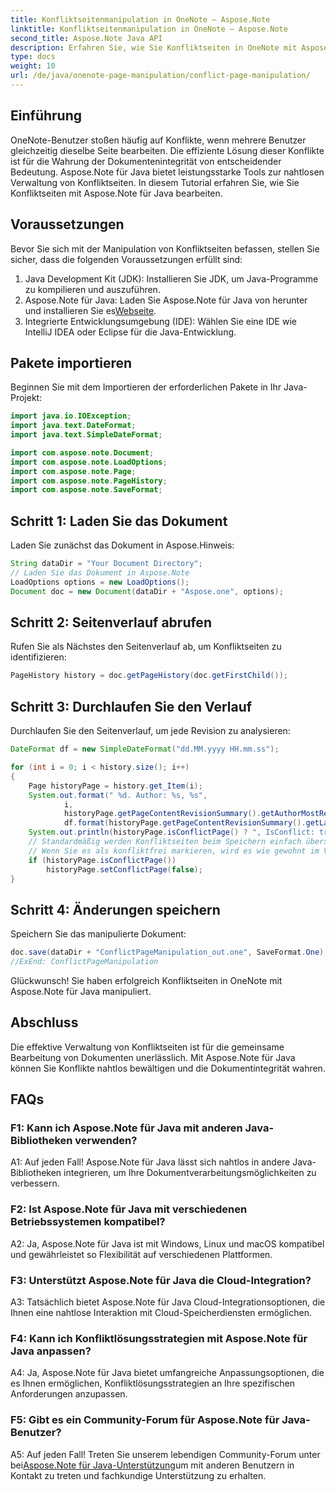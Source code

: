```yaml
---
title: Konfliktseitenmanipulation in OneNote – Aspose.Note
linktitle: Konfliktseitenmanipulation in OneNote – Aspose.Note
second_title: Aspose.Note Java API
description: Erfahren Sie, wie Sie Konfliktseiten in OneNote mit Aspose.Note für Java effizient verwalten. Lösen Sie Konflikte nahtlos mit der Schritt-für-Schritt-Anleitung.
type: docs
weight: 10
url: /de/java/onenote-page-manipulation/conflict-page-manipulation/
---
```

## Einführung

OneNote-Benutzer stoßen häufig auf Konflikte, wenn mehrere Benutzer gleichzeitig dieselbe Seite bearbeiten. Die effiziente Lösung dieser Konflikte ist für die Wahrung der Dokumentenintegrität von entscheidender Bedeutung. Aspose.Note für Java bietet leistungsstarke Tools zur nahtlosen Verwaltung von Konfliktseiten. In diesem Tutorial erfahren Sie, wie Sie Konfliktseiten mit Aspose.Note für Java bearbeiten.

## Voraussetzungen

Bevor Sie sich mit der Manipulation von Konfliktseiten befassen, stellen Sie sicher, dass die folgenden Voraussetzungen erfüllt sind:

1. Java Development Kit (JDK): Installieren Sie JDK, um Java-Programme zu kompilieren und auszuführen.
2. Aspose.Note für Java: Laden Sie Aspose.Note für Java von herunter und installieren Sie es[Webseite](https://releases.aspose.com/note/java/).
3. Integrierte Entwicklungsumgebung (IDE): Wählen Sie eine IDE wie IntelliJ IDEA oder Eclipse für die Java-Entwicklung.

## Pakete importieren

Beginnen Sie mit dem Importieren der erforderlichen Pakete in Ihr Java-Projekt:

```java
import java.io.IOException;
import java.text.DateFormat;
import java.text.SimpleDateFormat;

import com.aspose.note.Document;
import com.aspose.note.LoadOptions;
import com.aspose.note.Page;
import com.aspose.note.PageHistory;
import com.aspose.note.SaveFormat;

```

## Schritt 1: Laden Sie das Dokument

Laden Sie zunächst das Dokument in Aspose.Hinweis:

```java
String dataDir = "Your Document Directory";
// Laden Sie das Dokument in Aspose.Note
LoadOptions options = new LoadOptions();
Document doc = new Document(dataDir + "Aspose.one", options);
```

## Schritt 2: Seitenverlauf abrufen

Rufen Sie als Nächstes den Seitenverlauf ab, um Konfliktseiten zu identifizieren:

```java
PageHistory history = doc.getPageHistory(doc.getFirstChild());
```

## Schritt 3: Durchlaufen Sie den Verlauf

Durchlaufen Sie den Seitenverlauf, um jede Revision zu analysieren:

```java
DateFormat df = new SimpleDateFormat("dd.MM.yyyy HH.mm.ss");

for (int i = 0; i < history.size(); i++)
{
    Page historyPage = history.get_Item(i);
    System.out.format(" %d. Author: %s, %s",
            i,
            historyPage.getPageContentRevisionSummary().getAuthorMostRecent(),
            df.format(historyPage.getPageContentRevisionSummary().getLastModifiedTime()));
    System.out.println(historyPage.isConflictPage() ? ", IsConflict: true" : "");
    // Standardmäßig werden Konfliktseiten beim Speichern einfach übersprungen.
    // Wenn Sie es als konfliktfrei markieren, wird es wie gewohnt im Verlauf gespeichert.
    if (historyPage.isConflictPage())
        historyPage.setConflictPage(false);
}
```

## Schritt 4: Änderungen speichern

Speichern Sie das manipulierte Dokument:

```java
doc.save(dataDir + "ConflictPageManipulation_out.one", SaveFormat.One);
//ExEnd: ConflictPageManipulation
```

Glückwunsch! Sie haben erfolgreich Konfliktseiten in OneNote mit Aspose.Note für Java manipuliert.

## Abschluss

Die effektive Verwaltung von Konfliktseiten ist für die gemeinsame Bearbeitung von Dokumenten unerlässlich. Mit Aspose.Note für Java können Sie Konflikte nahtlos bewältigen und die Dokumentintegrität wahren.

## FAQs

### F1: Kann ich Aspose.Note für Java mit anderen Java-Bibliotheken verwenden?

A1: Auf jeden Fall! Aspose.Note für Java lässt sich nahtlos in andere Java-Bibliotheken integrieren, um Ihre Dokumentverarbeitungsmöglichkeiten zu verbessern.

### F2: Ist Aspose.Note für Java mit verschiedenen Betriebssystemen kompatibel?

A2: Ja, Aspose.Note für Java ist mit Windows, Linux und macOS kompatibel und gewährleistet so Flexibilität auf verschiedenen Plattformen.

### F3: Unterstützt Aspose.Note für Java die Cloud-Integration?

A3: Tatsächlich bietet Aspose.Note für Java Cloud-Integrationsoptionen, die Ihnen eine nahtlose Interaktion mit Cloud-Speicherdiensten ermöglichen.

### F4: Kann ich Konfliktlösungsstrategien mit Aspose.Note für Java anpassen?

A4: Ja, Aspose.Note für Java bietet umfangreiche Anpassungsoptionen, die es Ihnen ermöglichen, Konfliktlösungsstrategien an Ihre spezifischen Anforderungen anzupassen.

### F5: Gibt es ein Community-Forum für Aspose.Note für Java-Benutzer?

 A5: Auf jeden Fall! Treten Sie unserem lebendigen Community-Forum unter bei[Aspose.Note für Java-Unterstützung](https://forum.aspose.com/c/note/28)um mit anderen Benutzern in Kontakt zu treten und fachkundige Unterstützung zu erhalten.